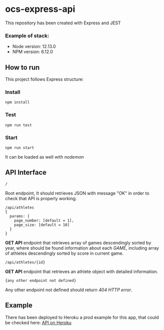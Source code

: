 # ocs-express-api
This repository has been created with Express and JEST
### Example of stack:
- Node version: 12.13.0
- NPM version: 6.12.0
## How to run
This project follows Express structure:
### Install
```
npm install
```
### Test
```
npm run test
```
### Start
```
npm run start
```
It can be loaded as well with *nodemon*
## API Interface
```
/ 
```
Root endpoint, It should retrieves JSON with message "OK" in order to check that API is properly working.
```
/api/athletes
{
  params: {
    page_number: [default = 1],
    page_size: [default = 10]
  }
}
```
**GET API** endpoint that retrieves array of games descendingly sorted by year, where should be found information about each *GAME*,
including array of athletes descendingly sorted by score in current game.
```
/api/athletes/{id}
```
**GET API** endpoint that retrieves an athlete object with detailed information.
```
{any other endpoint not defined}
```
Any other endpoint not defined should return *404 HTTP error*.
## Example
There has been deployed to Heroku a prod example for this app, that could be checked here:
[API on Heroku](https://ocs-express-api.herokuapp.com)
